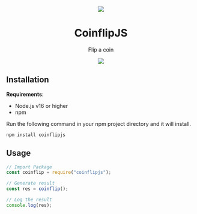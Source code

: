 <p align="center"><img src="icon.png"></p>

<h1 align="center">CoinflipJS</h1>
<p align="center">Flip a coin</p>

<p align="center"><img src="https://skillicons.dev/icons?i=js"></p>

## Installation
**Requirements**:
- Node.js v16 or higher
- npm

Run the following command in your npm project directory and it will install.
```
npm install coinflipjs
```

## Usage
```js
// Import Package
const coinflip = require("coinflipjs");

// Generate result
const res = coinflip();

// Log the result
console.log(res);
```
